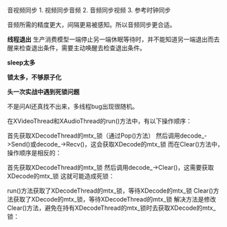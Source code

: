 音视频同步
    1. 视频同步音频
    2. 音频同步视频
    3. 参考时钟同步


音频所需的精度更大，间隔更易被感知。所以音频同步更合适。

**线程退出**
生产消费模型一端停止另一端休眠等待时，并不能知道另一端退出而去醒来检查退出条件，需要主动唤醒去检查退出条件。


**sleep太多**

**锁太多，不够原子化**

**头一次实战中遇到死锁问题**

不是问AI还真找不出来，多线程bug出现很随机。

在XVideoThread和XAudioThread的run()方法中，有以下操作顺序：

首先获取XDecodeThread的mtx_锁（通过Pop()方法）
然后调用decode_->Send()或decode_->Recv()，这会获取XDecode的mtx_锁
而在Clear()方法中，操作顺序是相反的：

首先获取XDecodeThread的mtx_锁
然后调用decode_->Clear()，这需要获取XDecode的mtx_锁
这就可能造成死锁：

run()方法获取了XDecodeThread的mtx_锁，等待XDecode的mtx_锁
Clear()方法获取了XDecode的mtx_锁，等待XDecodeThread的mtx_锁
解决方法是修改Clear()方法，避免在持有XDecodeThread的mtx_锁时去获取XDecode的mtx_锁：